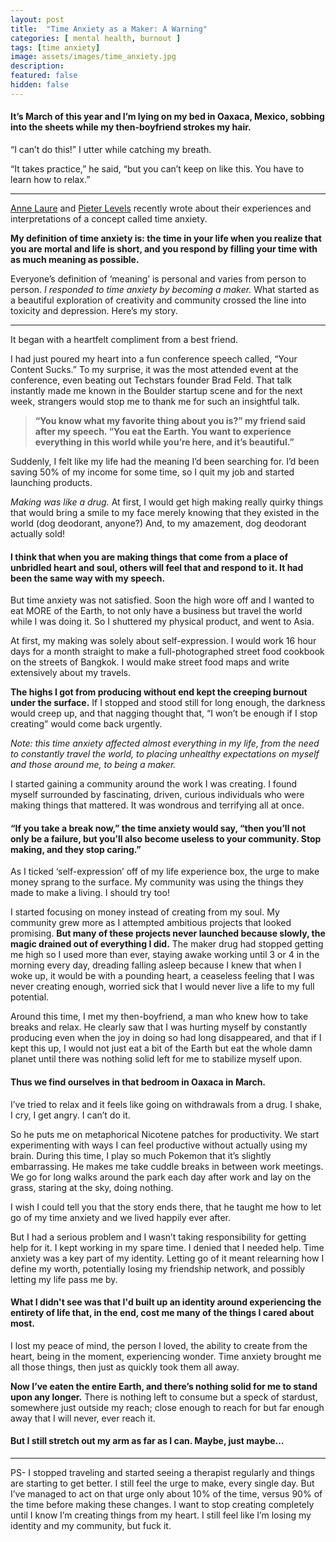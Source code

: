 ```yaml
---
layout: post
title:  "Time Anxiety as a Maker: A Warning"
categories: [ mental health, burnout ]
tags: [time anxiety]
image: assets/images/time_anxiety.jpg
description: 
featured: false
hidden: false
---
```


#### It’s March of this year and I’m lying on my bed in Oaxaca, Mexico, sobbing into the sheets while my then-boyfriend strokes my hair.

“I can’t do this!” I utter while catching my breath.

“It takes practice,” he said, “but you can’t keep on like this. You have to learn how to relax.”

---

[Anne Laure](https://nesslabs.com/time-anxiety) and [Pieter Levels](https://levels.io/enjoy-your-tea-and-a-cookie/) recently wrote about their experiences and interpretations of a concept called time anxiety.

**My definition of time anxiety is: the time in your life when you realize that you are mortal and life is short, and you respond by filling your time with as much meaning as possible.**

Everyone’s definition of ‘meaning’ is personal and varies from person to person. *I responded to time anxiety by becoming a maker.* What started as a beautiful exploration of creativity and community crossed the line into toxicity and depression. Here’s my story.

---

It began with a heartfelt compliment from a best friend.

I had just poured my heart into a fun conference speech called, “Your Content Sucks.” To my surprise, it was the most attended event at the conference, even beating out Techstars founder Brad Feld. That talk instantly made me known in the Boulder startup scene and for the next week, strangers would stop me to thank me for such an insightful talk.

> **“You know what my favorite thing about you is?” my friend said after my speech. “You eat the Earth. You want to experience everything in this world while you’re here, and it’s beautiful.”**

Suddenly, I felt like my life had the meaning I’d been searching for. I’d been saving 50% of my income for some time, so I quit my job and started launching products.

*Making was like a drug.* At first, I would get high making really quirky things that would bring a smile to my face merely knowing that they existed in the world (dog deodorant, anyone?) And, to my amazement, dog deodorant actually sold!

#### I think that when you are making things that come from a place of unbridled heart and soul, others will feel that and respond to it. It had been the same way with my speech.

But time anxiety was not satisfied. Soon the high wore off and I wanted to eat MORE of the Earth, to not only have a business but travel the world while I was doing it. So I shuttered my physical product, and went to Asia.

At first, my making was solely about self-expression. I would work 16 hour days for a month straight to make a full-photographed street food cookbook on the streets of Bangkok. I would make street food maps and write extensively about my travels.

**The highs I got from producing without end kept the creeping burnout under the surface.** If I stopped and stood still for long enough, the darkness would creep up, and that nagging thought that, “I won’t be enough if I stop creating” would come back urgently.

_Note: this time anxiety affected almost everything in my life, from the need to constantly travel the world, to placing unhealthy expectations on myself and those around me, to being a maker._

I started gaining a community around the work I was creating. I found myself surrounded by fascinating, driven, curious individuals who were making things that mattered. It was wondrous and terrifying all at once. 

#### “If you take a break now,” the time anxiety would say, “then you’ll not only be a failure, but you’ll also become useless to your community. Stop making, and they stop caring.”

As I ticked ‘self-expression’ off of my life experience box, the urge to make money sprang to the surface. My community was using the things they made to make a living. I should try too!

I started focusing on money instead of creating from my soul. My community grew more as I attempted ambitious projects that looked promising. **But many of these projects never launched because slowly, the magic drained out of everything I did.** The maker drug had stopped getting me high so I used more than ever, staying awake working until 3 or 4 in the morning every day, dreading falling asleep because I knew that when I woke up, it would be with a pounding heart, a ceaseless feeling that I was never creating enough, worried sick that I would never live a life to my full potential.

Around this time, I met my then-boyfriend, a man who knew how to take breaks and relax. He clearly saw that I was hurting myself by constantly producing even when the joy in doing so had long disappeared, and that if I kept this up, I would not just eat a bit of the Earth but eat the whole damn planet until there was nothing solid left for me to stabilize myself upon.

#### Thus we find ourselves in that bedroom in Oaxaca in March. 

I’ve tried to relax and it feels like going on withdrawals from a drug. I shake, I cry, I get angry. I can’t do it. 

So he puts me on metaphorical Nicotene patches for productivity. We start experimenting with ways I can feel productive without actually using my brain. During this time, I play so much Pokemon that it’s slightly embarrassing. He makes me take cuddle breaks in between work meetings. We go for long walks around the park each day after work and lay on the grass, staring at the sky, doing nothing.

I wish I could tell you that the story ends there, that he taught me how to let go of my time anxiety and we lived happily ever after.

But I had a serious problem and I wasn’t taking responsibility for getting help for it. I kept working in my spare time. I denied that I needed help. Time anxiety was a key part of my identity. Letting go of it meant relearning how I define my worth, potentially losing my friendship network, and possibly letting my life pass me by.

#### What I didn't see was that I'd built up an identity around experiencing the entirety of life that, in the end, cost me many of the things I cared about most.

I lost my peace of mind, the person I loved, the ability to create from the heart, being in the moment, experiencing wonder. Time anxiety brought me all those things, then just as quickly took them all away.

**Now I’ve eaten the entire Earth, and there’s nothing solid for me to stand upon any longer.** There is nothing left to consume but a speck of stardust, somewhere just outside my reach; close enough to reach for but far enough away that I will never, ever reach it.

#### But I still stretch out my arm as far as I can. Maybe, just maybe… 


---






PS- I stopped traveling and started seeing a therapist regularly and things are starting to get better. I still feel the urge to make, every single day. But I’ve managed to act on that urge only about 10% of the time, versus 90% of the time before making these changes. I want to stop creating completely until I know I’m creating things from my heart. I still feel like I’m losing my identity and my community, but fuck it.
